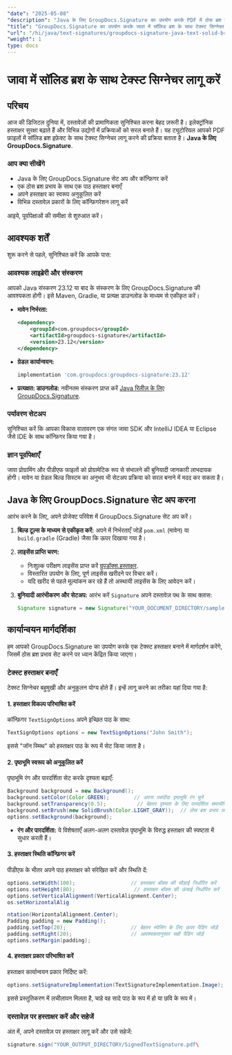 ```yaml
---
"date": "2025-05-08"
"description": "Java के लिए GroupDocs.Signature का उपयोग करके PDF में ठोस ब्रश प्रभाव वाले टेक्स्ट हस्ताक्षर लागू करना सीखें। दस्तावेज़ सुरक्षा बढ़ाएँ और अपनी डिजिटल हस्ताक्षर प्रक्रिया को सरल बनाएँ।"
"title": "GroupDocs.Signature का उपयोग करके जावा में सॉलिड ब्रश के साथ टेक्स्ट सिग्नेचर लागू करें"
"url": "/hi/java/text-signatures/groupdocs-signature-java-text-solid-brush/"
"weight": 1
type: docs
---
```

# जावा में सॉलिड ब्रश के साथ टेक्स्ट सिग्नेचर लागू करें

## परिचय

आज की डिजिटल दुनिया में, दस्तावेज़ों की प्रामाणिकता सुनिश्चित करना बेहद ज़रूरी है। इलेक्ट्रॉनिक हस्ताक्षर सुरक्षा बढ़ाते हैं और विभिन्न उद्योगों में प्रक्रियाओं को सरल बनाते हैं। यह ट्यूटोरियल आपको PDF फ़ाइलों में सॉलिड ब्रश इफ़ेक्ट के साथ टेक्स्ट सिग्नेचर लागू करने की प्रक्रिया बताता है। **Java के लिए GroupDocs.Signature**.

### आप क्या सीखेंगे
- Java के लिए GroupDocs.Signature सेट अप और कॉन्फ़िगर करें
- एक ठोस ब्रश प्रभाव के साथ एक पाठ हस्ताक्षर बनाएँ
- अपने हस्ताक्षर का स्वरूप अनुकूलित करें
- विभिन्न दस्तावेज़ प्रकारों के लिए कॉन्फ़िगरेशन लागू करें

आइये, पूर्वापेक्षाओं की समीक्षा से शुरुआत करें।

## आवश्यक शर्तें

शुरू करने से पहले, सुनिश्चित करें कि आपके पास:

### आवश्यक लाइब्रेरी और संस्करण
आपको Java संस्करण 23.12 या बाद के संस्करण के लिए GroupDocs.Signature की आवश्यकता होगी। इसे Maven, Gradle, या प्रत्यक्ष डाउनलोड के माध्यम से एकीकृत करें।

- **मावेन निर्भरता:**
  
  ```xml
  <dependency>
      <groupId>com.groupdocs</groupId>
      <artifactId>groupdocs-signature</artifactId>
      <version>23.12</version>
  </dependency>
  ```

- **ग्रेडल कार्यान्वयन:**
  
  ```gradle
  implementation 'com.groupdocs:groupdocs-signature:23.12'
  ```

- **प्रत्यक्षत: डाउनलोड:** 
  नवीनतम संस्करण प्राप्त करें [Java रिलीज़ के लिए GroupDocs.Signature](https://releases.groupdocs.com/signature/java/).

### पर्यावरण सेटअप
सुनिश्चित करें कि आपका विकास वातावरण एक संगत जावा SDK और IntelliJ IDEA या Eclipse जैसे IDE के साथ कॉन्फ़िगर किया गया है।

### ज्ञान पूर्वापेक्षाएँ
जावा प्रोग्रामिंग और पीडीएफ फाइलों को प्रोग्रामेटिक रूप से संभालने की बुनियादी जानकारी लाभदायक होगी। मावेन या ग्रेडल बिल्ड सिस्टम का अनुभव भी सेटअप प्रक्रिया को सरल बनाने में मदद कर सकता है।

## Java के लिए GroupDocs.Signature सेट अप करना
आरंभ करने के लिए, अपने प्रोजेक्ट परिवेश में GroupDocs.Signature सेट अप करें।

1. **बिल्ड टूल्स के माध्यम से एकीकृत करें:**
   अपने में निर्भरताएँ जोड़ें `pom.xml` (मावेन) या `build.gradle` (Gradle) जैसा कि ऊपर दिखाया गया है।

2. **लाइसेंस प्राप्ति चरण:**
   - निःशुल्क परीक्षण लाइसेंस प्राप्त करें [ग्रुपडॉक्स.हस्ताक्षर](https://purchase.groupdocs.com/buy).
   - विस्तारित उपयोग के लिए, पूर्ण लाइसेंस खरीदने पर विचार करें।
   - यदि खरीद से पहले मूल्यांकन कर रहे हैं तो अस्थायी लाइसेंस के लिए आवेदन करें।

3. **बुनियादी आरंभीकरण और सेटअप:**
   आरंभ करें `Signature` अपने दस्तावेज़ पथ के साथ क्लास:
   
   ```java
   Signature signature = new Signature("YOUR_DOCUMENT_DIRECTORY/sample.pdf");
   ```

## कार्यान्वयन मार्गदर्शिका
हम आपको GroupDocs.Signature का उपयोग करके एक टेक्स्ट हस्ताक्षर बनाने में मार्गदर्शन करेंगे, जिसमें ठोस ब्रश प्रभाव सेट करने पर ध्यान केंद्रित किया जाएगा।

### टेक्स्ट हस्ताक्षर बनाएँ
टेक्स्ट सिग्नेचर बहुमुखी और अनुकूलन योग्य होते हैं। इन्हें लागू करने का तरीका यहां दिया गया है:

#### 1. हस्ताक्षर विकल्प परिभाषित करें
कॉन्फ़िगर `TextSignOptions` अपने इच्छित पाठ के साथ:

```java
TextSignOptions options = new TextSignOptions("John Smith");
```
इससे "जॉन स्मिथ" को हस्ताक्षर पाठ के रूप में सेट किया जाता है।

#### 2. पृष्ठभूमि स्वरूप को अनुकूलित करें
पृष्ठभूमि रंग और पारदर्शिता सेट करके दृश्यता बढ़ाएँ:

```java
Background background = new Background();
background.setColor(Color.GREEN);        // अपना पसंदीदा पृष्ठभूमि रंग चुनें
background.setTransparency(0.5);          // बेहतर दृश्यता के लिए पारदर्शिता समायोजित करें
background.setBrush(new SolidBrush(Color.LIGHT_GRAY));  // ठोस ब्रश प्रभाव लागू करें
options.setBackground(background);
```

- **रंग और पारदर्शिता:** ये विशेषताएँ अलग-अलग दस्तावेज़ पृष्ठभूमि के विरुद्ध हस्ताक्षर की स्पष्टता में सुधार करती हैं।

#### 3. हस्ताक्षर स्थिति कॉन्फ़िगर करें
पीडीएफ के भीतर अपने पाठ हस्ताक्षर को संरेखित करें और स्थिति दें:

```java
options.setWidth(100);                  // हस्ताक्षर बॉक्स की चौड़ाई निर्धारित करें
options.setHeight(80);                   // हस्ताक्षर बॉक्स की ऊंचाई निर्धारित करें
options.setVerticalAlignment(VerticalAlignment.Center);
os.setHorizontalAlig

ntation(HorizontalAlignment.Center);
Padding padding = new Padding();
padding.setTop(20);                     // बेहतर स्पेसिंग के लिए ऊपर पैडिंग जोड़ें
padding.setRight(20);                   // आवश्यकतानुसार सही पैडिंग जोड़ें
options.setMargin(padding);
```

#### 4. हस्ताक्षर प्रकार परिभाषित करें
हस्ताक्षर कार्यान्वयन प्रकार निर्दिष्ट करें:

```java
options.setSignatureImplementation(TextSignatureImplementation.Image);
```
इससे प्रस्तुतिकरण में लचीलापन मिलता है, चाहे वह सादे पाठ के रूप में हो या छवि के रूप में।

### दस्तावेज़ पर हस्ताक्षर करें और सहेजें
अंत में, अपने दस्तावेज़ पर हस्ताक्षर लागू करें और उसे सहेजें:

```java
signature.sign("YOUR_OUTPUT_DIRECTORY/SignedTextSignature.pdf\